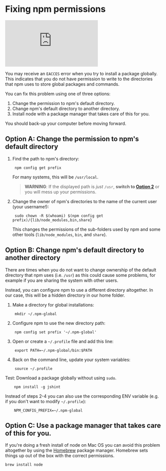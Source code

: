 <!--
title: 03 - Fixing npm permissions
featured: true
-->

# Fixing npm permissions

<iframe src="https://www.youtube.com/embed/bxvybxYFq2o" frameborder="0" allowfullscreen></iframe>

You may receive an `EACCES` error when you try to install a package globally. This indicates that you do not have permission to write to the directories that npm uses to store global packages and commands.

You can fix this problem using one of three options:

1. Change the permission to npm's default directory.
2. Change npm's default directory to another directory.
3. Install node with a package manager that takes care of this for you.

You should back-up your computer before moving forward.


## Option A: Change the permission to npm's default directory

1. Find the path to npm's directory:

        npm config get prefix
        
    For many systems, this will be `/usr/local`.
    >**WARNING**: If the displayed path is *just* `/usr`, **switch to [Option 2](#option-2-change-npms-default-directory-to-another-directory)** or you will mess up your permissions.

2. Change the owner of npm's directories to the name of the current user (your username!):

        sudo chown -R $(whoami) $(npm config get prefix)/{lib/node_modules,bin,share}

    This changes the permissions of the sub-folders used by npm and some other tools (`lib/node_modules`, `bin`, and `share`).


## Option B: Change npm's default directory to another directory

There are times when you do not want to change ownership of the default directory that npm uses (i.e. `/usr`) as this could cause some problems, for example if you are sharing the system with other users.

Instead, you can configure npm to use a different directory altogether. In our case, this will be a hidden directory in our home folder.

1. Make a directory for global installations:

        mkdir ~/.npm-global

2. Configure npm to use the new directory path:

        npm config set prefix '~/.npm-global'

3. Open or create a `~/.profile` file and add this line:

        export PATH=~/.npm-global/bin:$PATH

4. Back on the command line, update your system variables:

        source ~/.profile

Test: Download a package globally without using `sudo`.

        npm install -g jshint

Instead of steps 2-4 you can also use the corresponding ENV variable (e.g. if you don't want to modify `~/.profile`):

        NPM_CONFIG_PREFIX=~/.npm-global
        

## Option C: Use a package manager that takes care of this for you.

If you're doing a fresh install of node on Mac OS you can avoid this problem altogether by using the [Homebrew](http://brew.sh) package manager.  Homebrew sets things up out of the box with the correct permissions.

    brew install node
